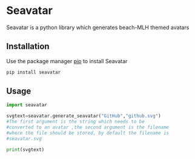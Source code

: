 # Seavatar

Seavatar is a python library which generates beach-MLH themed avatars

## Installation

Use the package manager [pip](https://pip.pypa.io/en/stable/) to install Seavatar

```bash
pip install seavatar
```

## Usage

```python
import seavatar

svgtext=seavatar.generate_seavatar("GitHub","github.svg")
#The first argument is the string which needs to be 
#converted to an avatar ,the second argument is the filename
#where the file should be stored, by default the filename is
#seavatar.svg

print(svgtext)
```



